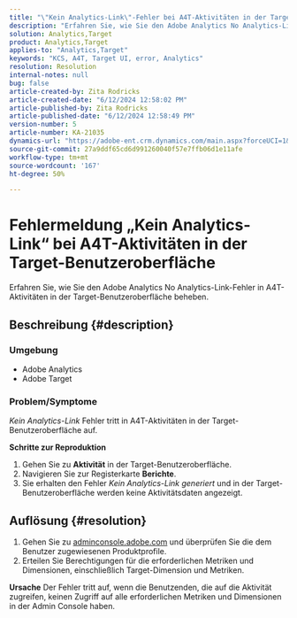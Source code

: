 ```yaml
---
title: "\"Kein Analytics-Link\"-Fehler bei A4T-Aktivitäten in der Target-Benutzeroberfläche"
description: "Erfahren Sie, wie Sie den Adobe Analytics No Analytics-Link-Fehler in A4T-Aktivitäten in der Target-Benutzeroberfläche beheben."
solution: Analytics,Target
product: Analytics,Target
applies-to: "Analytics,Target"
keywords: "KCS, A4T, Target UI, error, Analytics"
resolution: Resolution
internal-notes: null
bug: false
article-created-by: Zita Rodricks
article-created-date: "6/12/2024 12:58:02 PM"
article-published-by: Zita Rodricks
article-published-date: "6/12/2024 12:58:49 PM"
version-number: 5
article-number: KA-21035
dynamics-url: "https://adobe-ent.crm.dynamics.com/main.aspx?forceUCI=1&pagetype=entityrecord&etn=knowledgearticle&id=65826561-bb28-ef11-840b-000d3a372703"
source-git-commit: 27a9ddf65cd6d991260040f57e7ffb06d1e11afe
workflow-type: tm+mt
source-wordcount: '167'
ht-degree: 50%

---
```


# Fehlermeldung „Kein Analytics-Link“ bei A4T-Aktivitäten in der Target-Benutzeroberfläche


Erfahren Sie, wie Sie den Adobe Analytics No Analytics-Link-Fehler in A4T-Aktivitäten in der Target-Benutzeroberfläche beheben.

## Beschreibung {#description}


### <b>Umgebung</b>

- Adobe Analytics
- Adobe Target




### <b>Problem/Symptome</b>

*Kein Analytics-Link* Fehler tritt in A4T-Aktivitäten in der Target-Benutzeroberfläche auf.



<b>Schritte zur Reproduktion</b>

1. Gehen Sie zu <b>Aktivität</b> in der Target-Benutzeroberfläche.
2. Navigieren Sie zur Registerkarte <b>Berichte</b>.
3. Sie erhalten den Fehler *Kein Analytics-Link generiert* und in der Target-Benutzeroberfläche werden keine Aktivitätsdaten angezeigt.



## Auflösung {#resolution}


1. Gehen Sie zu [adminconsole.adobe.com](https://adminconsole.adobe.com/) und überprüfen Sie die dem Benutzer zugewiesenen Produktprofile.
2. Erteilen Sie Berechtigungen für die erforderlichen Metriken und Dimensionen, einschließlich Target-Dimension und Metriken.



<b>Ursache</b>
Der Fehler tritt auf, wenn die Benutzenden, die auf die Aktivität zugreifen, keinen Zugriff auf alle erforderlichen Metriken und Dimensionen in der Admin Console haben.
